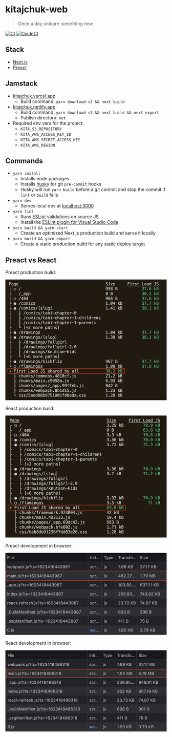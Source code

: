 kitajchuk-web
=============

> Once a day unlearn something new.

[![CI](https://github.com/kitajchuk/kitajchuk-web/actions/workflows/main.yml/badge.svg)](https://github.com/kitajchuk/kitajchuk-web/actions/workflows/main.yml)
[![CircleCI](https://circleci.com/gh/kitajchuk/kitajchuk-web/tree/main.svg?style=shield)](https://circleci.com/gh/kitajchuk/kitajchuk-web/tree/main)

## Stack

- [Next.js](https://nextjs.org)
- [Preact](https://preactjs.com/)

## Jamstack

- [kitajchuk.vercel.app](https://kitajchuk.vercel.app/)
  - Build command: `yarn download-s3 && next build`
- [kitajchuk.netlify.app](https://kitajchuk.netlify.app/)
  - Build command: `yarn download-s3 && next build && next export`
  - Publish directory: `out`
- Required env vars for the project:
  - `KITA_S3_REPOSITORY`
  - `KITA_AWS_ACCESS_KEY_ID`
  - `KITA_AWS_SECRET_ACCESS_KEY`
  - `KITA_AWS_REGION`

## Commands

- `yarn install`
  - Installs node packages
  - Installs [husky](https://typicode.github.io/husky/) for git `pre-commit` hooks
  - Husky will run `yarn build` before a git commit and stop the commit if `lint` or `build` fails
- `yarn dev`
  - Serves local dev at [localhost:3000](http://localhost:3000)
- `yarn lint`
  - Runs [ESLint](https://eslint.org/) validations on source JS
  - Install the [ESLint plugin for Visual Studio Code](https://marketplace.visualstudio.com/items?itemName=dbaeumer.vscode-eslint&ssr=false#overview)
- `yarn build && yarn start`
  - Create an optimized Next.js production build and serve it locally
- `yarn build && yarn export`
  - Create a static production build for any static deploy target

## Preact vs React

Preact production build:

<img src="./public/Build_Preact.png" width="640px" />

React production build:

<img src="./public/Build_React.png" width="640px" />

Preact development in browser:

<img src="./public/Dev_Preact.png" width="640px" />

React development in browser:

<img src="./public/Dev_React.png" width="640px" />